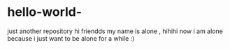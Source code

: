 # hello-world-
just another repository
hi friendds my name is alone , hihihi
now i am alone because i just want to be alone for a while :)
